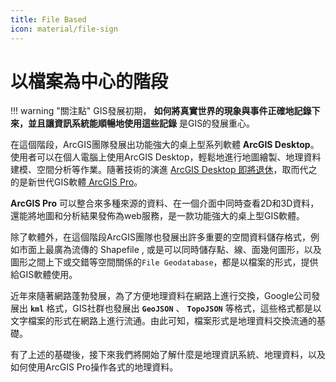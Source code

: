 ```yaml
---
title: File Based
icon: material/file-sign
---
```


# 以檔案為中心的階段

!!! warning "關注點"
    GIS發展初期， **如何將真實世界的現象與事件正確地記錄下來，並且讓資訊系統能順暢地使用這些記錄** 是GIS的發展重心。

在這個階段，ArcGIS團隊發展出功能強大的桌上型系列軟體 **ArcGIS Desktop**。使用者可以在個人電腦上使用ArcGIS Desktop，輕鬆地進行地圖繪製、地理資料建模、空間分析等作業。隨著技術的演進 [ArcGIS Desktop 即將退休](https://www.esri.com/en-us/arcgis/products/arcgis-desktop/overview)，取而代之的是新世代GIS軟體[ ArcGIS Pro](https://www.esri.com/en-us/arcgis/products/arcgis-pro/overview)。

**ArcGIS Pro** 可以整合來多種來源的資料、在一個介面中同時查看2D和3D資料，還能將地圖和分析結果發佈為web服務，是一款功能強大的桌上型GIS軟體。

除了軟體外，在這個階段ArcGIS團隊也發展出許多重要的空間資料儲存格式，例如市面上最廣為流傳的 Shapefile , 或是可以同時儲存點、線、面幾何圖形，以及圖形之間上下或交錯等空間關係的`File Geodatabase`，都是以檔案的形式，提供給GIS軟體使用。

近年來隨著網路蓬勃發展，為了方便地理資料在網路上進行交換，Google公司發展出 **`kml`** 格式，GIS社群也發展出 **`GeoJSON`** 、 **`TopoJSON`** 等格式，這些格式都是以文字檔案的形式在網路上進行流通。由此可知，檔案形式是地理資料交換流通的基礎。

有了上述的基礎後，接下來我們將開始了解什麼是地理資訊系統、地理資料，以及如何使用ArcGIS Pro操作各式的地理資料。